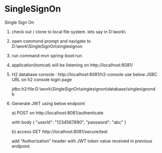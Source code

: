 # SingleSignOn
Single Sign On

1. check out / clone to local file system. lets say in D:\work\
2. open commond prompt and navigate to D:\work\SingleSignOn\singlesignon
3. run command
    mvn spring-boot:run
4. application(tomcat) will be listening on http://localhost:8081/
5. H2 database console : http://localhost:8081/h2-console
   use below JSBC URL on h2 console login page
   
   jdbc:h2:file:D:\work\SingleSignOn\singlesignon\database/singlesignondb
   
6. Generate JWT using below endpoint

   a) POST on http://localhost:8081/authenticate
   
      with body 
      {
          "userId": "1234567890",
          "password": "abc"
      }
   
   b) access GET http://localhost:8081/secure/test
   
      add "Authorization" header with JWT token value received in previous endpoint.
      
